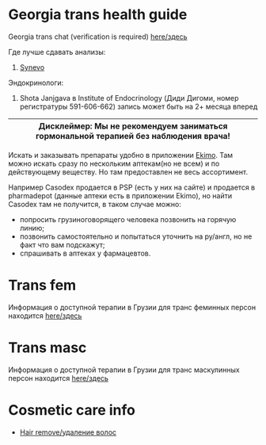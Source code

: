 # Georgia trans health guide

Georgia trans chat (verification is required) [here/здесь](https://t.me/+GcO1KDtSkCYwY2Ey)

Где лучше сдавать анализы:

1. [Synevo](https://synevo.ge/)

Эндокринологи:

1. Shota Janjgava в Institute of Endocrinology
   (Диди Дигоми, номер регистратуры 591-606-662) запись может быть на 2+ месяца вперед

| Дисклеймер: Мы не рекомендуем заниматься гормональной терапией без наблюдения врача! |
| ------------------------------------------------------------------------------------ |

Искать и заказывать препараты удобно в приложении [Ekimo](https://ekimo.ge/).
Там можно искать сразу по нескольким аптекам(но не всем) и по действующему веществу.
Но там предоставлен не весь ассортимент.

Например Casodex продается в PSP (есть у них на сайте) и продается в
pharmadepot (данные аптеки есть в приложении Ekimo), но найти Casodex там не
получится, в таком случае можно:

- попросить грузиноговорящего человека позвонить на горячую линию;
- позвонить самостоятельно и попытаться уточнить на ру/англ, но не факт что вам
  подскажут;
- спрашивать в аптеках у фармацевтов.

# Trans fem

Информация о доступной терапии в Грузии для транс феминных персон находится
[here/здесь](transfem.md)

# Trans masc

Информация о доступной терапии в Грузии для транс маскулинных персон находится
[here/здесь](transmasc.md)

# Cosmetic care info

- [Hair remove/удаление волос](hair_remove.md)
